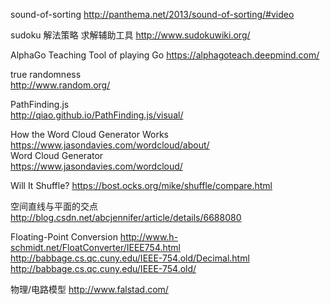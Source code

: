 sound-of-sorting
http://panthema.net/2013/sound-of-sorting/#video

sudoku 解法策略 求解辅助工具
http://www.sudokuwiki.org/

AlphaGo Teaching Tool of playing Go
https://alphagoteach.deepmind.com/

true randomness  
http://www.random.org/

PathFinding.js  
http://qiao.github.io/PathFinding.js/visual/  

How the Word Cloud Generator Works 
https://www.jasondavies.com/wordcloud/about/  
Word Cloud Generator  
https://www.jasondavies.com/wordcloud/

Will It Shuffle?  https://bost.ocks.org/mike/shuffle/compare.html  

空间直线与平面的交点
http://blog.csdn.net/abcjennifer/article/details/6688080

Floating-Point Conversion
http://www.h-schmidt.net/FloatConverter/IEEE754.html  
http://babbage.cs.qc.cuny.edu/IEEE-754.old/Decimal.html  
http://babbage.cs.qc.cuny.edu/IEEE-754.old/

物理/电路模型
http://www.falstad.com/  
